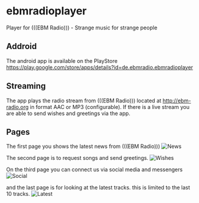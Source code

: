 # ebmradioplayer

Player for (((EBM Radio))) - Strange music for strange people

## Addroid
The android app is available on the PlayStore
https://play.google.com/store/apps/details?id=de.ebmradio.ebmradioplayer

## Streaming
The app plays the radio stream from (((EBM Radio))) located at
http://ebm-radio.org in format AAC or MP3 (configurable). If there is a live
stream you are able to send wishes and greetings via the app.

## Pages
The first page you shows the latest news from (((EBM Radio)))
![News](https://github.com/chrisderock/ebmradioplayer/raw/master/News.png)

The second page is to request songs and send greetings.
![Wishes](https://github.com/chrisderock/ebmradioplayer/raw/master/Wishes.png)

On the third page you can connect us via social media and messengers
![Social](https://github.com/chrisderock/ebmradioplayer/raw/master/Social.png)

and the last page is for looking at the latest tracks. this is limited to
the last 10 tracks.
![Latest](https://github.com/chrisderock/ebmradioplayer/raw/master/Latest.png)
